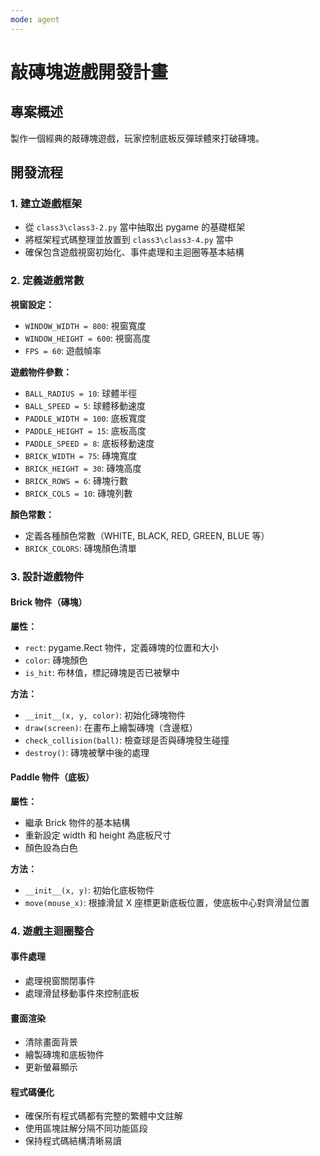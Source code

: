 ```yaml
---
mode: agent
---
```


# 敲磚塊遊戲開發計畫

## 專案概述

製作一個經典的敲磚塊遊戲，玩家控制底板反彈球體來打破磚塊。

## 開發流程

### 1. 建立遊戲框架

- 從 `class3\class3-2.py` 當中抽取出 pygame 的基礎框架
- 將框架程式碼整理並放置到 `class3\class3-4.py` 當中
- 確保包含遊戲視窗初始化、事件處理和主迴圈等基本結構

### 2. 定義遊戲常數

**視窗設定：**

- `WINDOW_WIDTH = 800`: 視窗寬度
- `WINDOW_HEIGHT = 600`: 視窗高度
- `FPS = 60`: 遊戲幀率

**遊戲物件參數：**

- `BALL_RADIUS = 10`: 球體半徑
- `BALL_SPEED = 5`: 球體移動速度
- `PADDLE_WIDTH = 100`: 底板寬度
- `PADDLE_HEIGHT = 15`: 底板高度
- `PADDLE_SPEED = 8`: 底板移動速度
- `BRICK_WIDTH = 75`: 磚塊寬度
- `BRICK_HEIGHT = 30`: 磚塊高度
- `BRICK_ROWS = 6`: 磚塊行數
- `BRICK_COLS = 10`: 磚塊列數

**顏色常數：**

- 定義各種顏色常數（WHITE, BLACK, RED, GREEN, BLUE 等）
- `BRICK_COLORS`: 磚塊顏色清單

### 3. 設計遊戲物件

#### Brick 物件（磚塊）

**屬性：**

- `rect`: pygame.Rect 物件，定義磚塊的位置和大小
- `color`: 磚塊顏色
- `is_hit`: 布林值，標記磚塊是否已被擊中

**方法：**

- `__init__(x, y, color)`: 初始化磚塊物件
- `draw(screen)`: 在畫布上繪製磚塊（含邊框）
- `check_collision(ball)`: 檢查球是否與磚塊發生碰撞
- `destroy()`: 磚塊被擊中後的處理

#### Paddle 物件（底板）

**屬性：**

- 繼承 Brick 物件的基本結構
- 重新設定 width 和 height 為底板尺寸
- 顏色設為白色

**方法：**

- `__init__(x, y)`: 初始化底板物件
- `move(mouse_x)`: 根據滑鼠 X 座標更新底板位置，使底板中心對齊滑鼠位置

### 4. 遊戲主迴圈整合

#### 事件處理

- 處理視窗關閉事件
- 處理滑鼠移動事件來控制底板

#### 畫面渲染

- 清除畫面背景
- 繪製磚塊和底板物件
- 更新螢幕顯示

#### 程式碼優化

- 確保所有程式碼都有完整的繁體中文註解
- 使用區塊註解分隔不同功能區段
- 保持程式碼結構清晰易讀
